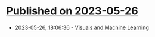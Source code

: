 # [Published on 2023-05-26](index.md)

* [2023-05-26, 18:06:36](https://lobste.rs/s/osgeb0/visuals_machine_learning) - [Visuals and Machine Learning](https://kdimensions.com/)
